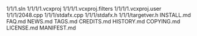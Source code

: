 1/1/1.sln
1/1/1/1.vcxproj
1/1/1/1.vcxproj.filters
1/1/1/1.vcxproj.user
1/1/1/2048.cpp
1/1/1/stdafx.cpp
1/1/1/stdafx.h
1/1/1/targetver.h
INSTALL.md
FAQ.md
NEWS.md
TAGS.md
CREDITS.md
HISTORY.md
COPYING.md
LICENSE.md
MANIFEST.md
